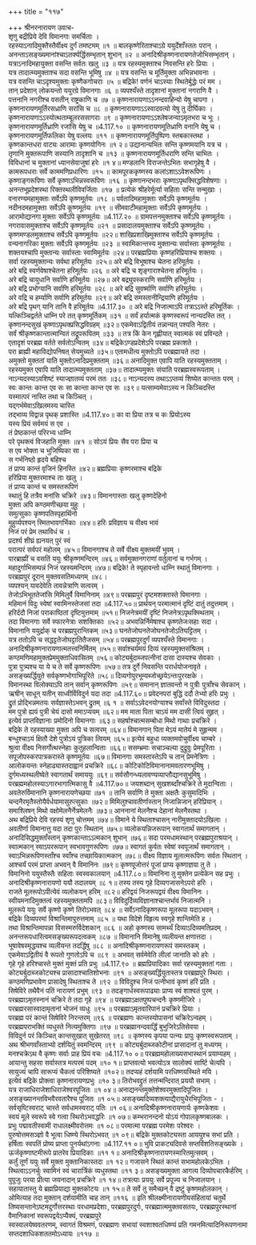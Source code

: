 +++
title = "११७"

+++
श्रीनरनारायण उवाच-  
शृणु बद्रीप्रिये देवि विमानगाः समर्चिताः ।  
रहस्याऽनादिमुक्तैस्तैर्वीक्ष्य दुर्गं तमष्टमम् ॥१ ॥
बालकृष्णेरिताश्चाऽग्रे ययुर्देशाँस्ततः परान् ।  
अनन्ताऽसङ्ख्यमानांश्चाऽतर्क्यर्द्धिसम्भृतान् शुभान् ॥२ ॥
अनादिश्रीकृष्णनारायणतेजोभिसम्भृतान् ।  
यत्राऽनादिमहायुक्ता वसन्ति सर्वतः खलु ॥३ ॥
यत्र रहस्यमुक्ताश्च निवसन्ति हरेः प्रियाः ।  
यत्र तादात्म्यमुक्ताश्च सदा वसन्ति भूमिषु ॥४ ॥
यत्र वसन्ति च मूर्तिमुक्ता अभिन्नभावनाः ।  
यत्र वसन्ति चाऽदृश्यमुक्ताः कृष्णैकगोचराः ॥५ ॥
बद्रिके! वर्णनं चाऽस्याः स्थितेर्बुद्धेः परं मम ।  
तान् प्रदेशान् लोकयन्तो ययुरग्रे विमानगाः ॥६ ॥
व्यपश्यँस्ते तादृशानां मुक्तानां नगराणि वै ।  
पत्तनानि नगरीश्च वसतीन् राष्ट्रकाणि च ॥७ ॥
कृष्णनारायणाऽऽनन्दवाहिन्यो येषु चापगा ।  
कृष्णनारायणमूर्तिरसध्राणि सरांसि च ॥८ ॥
कृष्णनारायणाऽऽस्वादवत्यो येषु तु दीर्घिकाः ।  
कृष्णनारायणाऽऽस्योत्थताम्बूलरससागराः ॥९ ॥
कृष्णनारायणाऽऽश्लेषजन्याऽमृतभरा च भूः ।  
कृष्णनारायणमूर्तिध्राणि रजांसि येषु च ॥4.117.१० ॥
कृष्णनारायणमूतिध्राणि वनानि येषु च ।  
कृष्णनारायणमूर्तिफलिका येषु वल्लयः ॥११ ॥
कृष्णनारायणमूर्तिपुष्पिणः स्तबकास्तथा ।  
कृष्णकान्तधरा वाट्यः आरामाः कृष्णयोगिनः ॥१ २॥
उद्यानान्यभितः सन्ति कृष्णमयानि यत्र च ।  
तृणानि मुक्तरूपाणि सस्यानि तादृशानि च ॥१३ ॥
कृष्णनारायणमूर्तिधराणि सन्ति चाभितः ।  
विविधानां च मुक्तानां ध्यानसेवाजुषां हरेः ॥१ ४॥
मण्डलानि विराजन्तेऽभितः सभागृहेषु वै ।  
कामरूपधराः सर्वे काममणिप्रधारिणः ॥१५ ॥
कामपूरककृष्णस्य कलांऽशाऽऽवेशरूपिणः ।  
कृष्णाङ्गरूपिणः सर्वे कृष्णाऽभिन्नस्वरूपिणः ॥१६ ॥
कृष्णानन्दभराः कृष्णाऽपृथक्सिद्धविशेषणाः ।  
अनन्तभूप्रदेशस्था रिक्तस्थलीविवर्जिताः ॥१७ ॥
प्रत्येकं श्रीहरेर्मूर्त्या सहिताः सन्ति सन्मुखाः ।  
वनारण्यमहामुक्ताः सर्वेऽपि कृष्णमूर्तयः ॥१८ ॥
पर्वतादिमहामुक्ताः सर्वेऽपि कृष्णमूर्तयः ।  
नदीनदमहामुक्ताः सर्वेऽपि कूष्णमूर्तयः ॥१९ ॥
सीमवाटीमहामुक्ताः सर्वेऽपि कृष्णमूर्तयः ।  
आरामोद्यानगा मुक्ताः सर्वेऽपि कृष्णमूर्तयः ॥4.117.२० ॥
ग्रामपत्तनमुक्ताश्च सर्वेऽपि कृष्णमूर्तयः ।  
नगरावासमुक्ताश्च सर्वेऽपि कृष्णमूर्तयः ॥२१ ॥
प्रसादालयमुक्ताश्च सर्वेऽपि कृष्णमूर्तयः ।  
कृष्णमण्डलमुक्ताश्च सर्वेऽपि कृष्णमूर्तयः ॥२२॥
शाखिप्रशाखिमुक्ताश्च सर्वेऽपि कृष्णमूर्तयः ।  
वन्यनागरिका मुक्ताः सर्वेऽपि कृष्णमूर्तयः ॥२३ ॥
स्वामिकान्तस्य मुक्तान्यः सर्वास्ताः कृष्णमूर्तयः ।  
शक्तयश्चापि मुक्तान्यः सर्वास्ताः स्वामिमूर्तयः ॥२४॥
परब्रह्मप्रियाः कृष्णहरिप्रियाश्च शक्तयः ।  
सर्वा रहस्यमुक्तान्यः सर्वथा हरिमूर्तयः ॥२५॥
अरे बद्रि विभूषाश्च चेतना हरिमूर्तयः ।  
अरे बद्रि स्वर्णवेषाश्चेतना हरिमूर्तयः ॥२६ ॥
अरे बद्रि च शृङ्गाराश्चेतना हरिमूर्तयः ।  
अरे बद्रि चायुधानि सर्वाणि हरिमूर्तयः ॥२७॥
अरे बद्र्युपस्कराणि सर्वाणि हरिमूर्तयः ।  
अरे बद्रि प्रभोग्यानि सर्वाणि हरिमूर्तयः ॥२८ ॥
अरे बद्रि सुवर्ष्माणि सर्वाणि हरिमूर्तयः ।  
अरे वद्रि च हर्म्याणि सर्वाणि हरिमूर्तयः ॥२९॥
अरे बद्रि समस्तानीन्द्रियाणि हरिमूर्तयः ।  
अरे बद्रि पृथग् यानि तानि वै हरिमूर्तयः ॥4.117.३० ॥
अरे बद्रि निजात्माऽपि तत्राऽऽस्ते हरिमूर्तिकः ।  
यत्किञ्चिद्वर्तते धाम्नि परे तत् कृष्णमूर्तिकम् ॥३१ ॥
सर्वं हर्यात्मकं कृष्णस्वरूपं नान्यदस्ति तत् ।  
कृष्णानन्दसुखं कृष्णाऽपृथक्प्रसिद्धविग्रहम् ॥३२॥
एकमेवाऽद्वितीयं तन्नान्यत् पश्यति नेतरः ।  
सर्वं श्रीकृष्णकान्तात्मान्वितं तद्रूपरूपितम् ॥३३ ॥
तत्र किं केन गृह्णीयात् स्वात्मकं स्वं प्रविन्दते ।  
एतादृशं परब्रह्म वर्तते सर्वतोऽन्वितम् ॥३४॥
बद्रिकेऽण्डप्रदेशेऽपि परब्रह्म प्रकाशते ।  
परा ब्राह्मी महाविद्योपनिषत् सेयमुच्यते ॥३५॥
एतामधीत्य मुक्तोऽपि परब्रह्मायते तदा ।  
अमुक्तो मुक्ततां याति मुक्तोऽनादिप्रमुक्तताम् ॥३६॥
अनादिमुक्त एवापि याति रहस्यमुक्तताम् ।  
रहस्यमुक्त एवापि याति तादात्म्यमुक्तताम् ॥३७॥
तादात्म्यमुक्तः संयाति परब्रह्मस्वरूपताम् ।  
नाऽन्यदस्याऽवशिष्टं स्याज्ज्ञातव्यं परमं ततः ॥३८॥
नाऽन्यदस्य तथाऽऽप्तव्यं शिष्येत कान्ततः परम् ।  
स्वः कान्तः कान्त एव सः सा कान्ता कान्त एव सः ॥३९॥
यत्साम्यमेवाऽस्य न किञ्चिदस्ति  
यस्मात्परं नास्ति तथा च किञ्चित् ।  
यद्गर्भमेवाऽखिलमस्य चास्ति  
तद्भाव्य विद्वान्न पृथक् प्रशास्ति ॥4.117.४०॥
का वा प्रिया तत्र च कः प्रियोऽस्य  
यस्य प्रियं सर्वमयं स एव ।  
तं प्रेष्ठकान्तं परिरभ्य धाम्नि  
परे पृथक्त्वं विजहाति मुक्तः ॥४१ ॥
सोऽयं प्रियः सैव परा प्रिया च  
स एव भोक्ता च भुजिष्यिका सा ।  
स गर्भनिष्ठो हृदये बहिश्च  
तं प्राप्य कान्तं वृजिनं हिनस्ति ॥४२॥
ब्रह्मप्रियाः कृष्णरमाश्च बद्रिके  
हरिप्रिया मुक्तरमाश्च ताः खलु ।  
तं प्राप्य कान्तं च समस्तरूपिणं  
स्थातुं हि तत्रैव मनांसि चक्रिरे ॥४३॥
विमानगास्ताः खलु कृष्णदेहिनो  
मुक्ता अपि कण्ठमणीच्छया मुहुः ।  
समुत्सुकाः कृष्णपतिस्पृहार्थिनो  
मुहुर्व्यपश्यन् स्मितभावगर्भिकाः ॥४४॥
हरिः प्रविज्ञाय च वीक्ष्य भावं  
निजं परं प्रेम तथाविधं च ।  
प्रदर्श्य शीघ्रं ह्यनयत् पुरं स्वं  
परात्परं सर्वपरं महोलम् ॥४५॥
विमानगाश्च ते सर्वे वीक्ष्य मुक्तमयीं भुवम् ।  
पारब्राह्मीं च वसतिं ययुः श्रीकृष्णमन्दिरम् ॥४६॥
सर्वमुक्तनगराणां वर्तुलानां च गर्भगम् ।  
महादुर्गाभिसम्पन्नं निजं रहस्यमन्दिरम् ॥४७॥
बद्रिके! ते स्पृहावन्तो धाम्नि स्थातुं विमानगाः ।  
परब्रह्मपुरं दूरान् मुक्तवसतिमध्यगम् ॥४८।  
व्यपश्यन् यावदेवेति तावन्नेत्राणि सत्वरम् ।  
तेजोऽभिभूततेजांसि मिमिलुर्वै विमानिनाम् ॥४९॥
परब्रह्मपुरं दृष्टमशक्तास्ते विमानगाः ।  
महिमानं विदुः स्वेषां स्वामिनस्तेजसां तदा ॥4.117.५०॥
प्रार्थयन् परमात्मानं दृष्टिं दातुं तदुत्तमाम् ।  
हरिर्ददौ निजां पराकाष्ठितां दृष्टिमुत्तमाम् ॥५१॥
निजनेत्रमयीं दृष्टिं निजनेत्रऽपृथक्स्थिताम् ।  
तदा विमानगाः सर्वे स्फारनेत्राः सशक्तिकाः ॥५२॥
अभवन्निर्निमेषाश्च कृष्णतेजःसहाः सदा ।  
विमानानि ययुर्द्राक् च परब्रह्मपुरान्तिकम् ॥५३॥
घनतेजोघनतेजोघनतेजोऽतिघट्टितम् ।  
यत्र ततोऽपि च सद्धट्टतेजोघट्टातितैजसम् ॥५४॥
परब्रह्मपुरदुर्गं व्यपश्यँस्ते विमानगाः ।  
अनादिश्रीकृष्णनारायणात्मतत्त्वनिर्मितम् ॥५५॥
सर्वाश्चर्यमयं दिव्यं रहस्यमुक्तसंश्रितम् ।  
कण्ठमणिमहामुक्तप्रेममुक्ताधिवासितम् ॥५६॥
कोट्यर्बुदाब्जपत्नीनां दासा दास्यश्च सेवकाः ।  
पुत्रा पुत्र्यश्च या ये च ते सर्वे कृष्णरूपिणः ॥५७॥
तत्र दुर्गे निवसन्ति परार्धयोजनावृते ।  
असङ्ख्यर्द्धियुते सर्वकृष्णभोगाभिपूरिते ॥५८॥
दिव्यगोपुरभूम्यब्जोच्छ्रयेऽन्तःपुररक्षके ।  
विमानस्था विलोक्याऽपि तान् सर्वान् कृष्णरूपिणः ॥५९॥
समानान् ज्ञातवन्तो न पुत्रीः पुत्राँश्च सेवकान् ।  
ऋषीन् साधून् यतीन् साध्वीर्विविदुर्न यदा तदा ॥4.117.६०॥
प्रवेदनपरां बुद्धिं ददौ तेभ्यो हरिः प्रभुः ।  
द्रुतं प्रोद्भिन्नमतयः सर्वज्ञास्तेऽभवन् द्रुतम् ॥६ १ ॥
सर्वाऽऽवेदनयोग्याश्च सर्वांस्ते विविदुस्तदा ।  
मम पुत्रो ह्ययं पुत्री चेयं दासो ममाऽप्ययम् ॥६२॥
मम माता पिता चाऽयं मम दासी त्वियं सुहृत् ।  
इत्येवं प्राप्तविज्ञानाः प्रमोदिनो विमानगाः ॥६३॥
सहर्षाश्चात्मसम्बोधा मिथो गाथाः प्रचक्रिरे ।  
बद्रिके ते रहस्याख्या मुक्ता अपि च सत्वरम् ॥६४॥
विमानगान् पिता मेऽयं मातेयं मे सुहृन्मम ।  
बन्धुश्चाऽयं क्षितौ देशे पुत्रोऽयं पुत्रिका त्वियम् ॥६५॥
इत्येवं बहुधा व्यक्तमवोचुर्वीक्ष्य चाम्बरे ।  
श्रुत्वा वीक्ष्य निसर्गोत्थस्नेहाः कुतुहलान्विताः ॥६६॥
ससम्भ्रमाः सचाञ्चल्या दुद्रुवुः प्रेमपूरिताः ।  
सपूजोपस्करपात्रकरास्ते कृष्णमूर्तयः ॥६७॥
विमानगाः समस्तास्तेऽपि च तान् प्रेमनेत्रिणः ।  
आलोकयन्तः स्नेहाढ्यास्तदाह्वानं प्रचक्रिरे ॥६८॥
कोटिकोटिविमानानामवतारणभूमिषु ।  
दुर्गमध्यस्थलीष्वेते स्वागतार्थं समाययुः ॥६९॥
सर्वसौगन्ध्यलावण्यव्याप्तौद्यानसुभूमिषु ।  
परब्रह्ममहोलस्याऽगारभागात्मिकासु वै ॥4.117.७०॥
जयशब्दान् सुखशब्दाँश्चक्रिरे ते मुदान्विताः ।  
अवतेरुर्विमानानि कृष्णनारायणेच्छया ॥७१ ॥
तानि सर्वाणि ते मुक्ता अक्षतैः कुसुमादिभिः ।  
चन्दनैरमृतैस्तोयैर्वर्धयामासुरुत्सुकाः ॥७२॥
मिमिलुश्चावतीर्णास्तान् निजान्निजान् हरिप्रियान् ।  
समाश्लिषन् मिथो वक्षोमेलनैर्नेत्रमेलनैः ॥७३॥
आननानां मेलनैश्च देहानां मेलनैस्तथा ।  
अथ बद्रिप्रिये देवि रहस्यं शृणु चोत्तमम् ॥७४॥
विमाने ये स्थिताश्चासन् नारीमुक्तादयोऽखिलाः ।  
अवतीर्णा विमानात्तु यदा तदा पुरः स्थितान् ॥७५॥
व्यलोकयन्निजरूपान् स्वागतार्थं समागतान् ।  
अनादिसिद्धमुक्ताँस्तान् कृष्णकान्ताऽऽत्मकान् शुभान् ॥७६॥
सदा परमधामस्थान् परब्रह्मपुराश्रयान् ।  
स्वात्मकान् स्वाऽपररूपान् स्वभावगुणरूपिणः ॥७७॥
स्वागतं कुर्वतः स्वेषां स्वपूजार्थं समागतान् ।  
स्वाऽभिन्नरूपिणस्ताँश्च स्वाँश्च तच्छायिकात्मकान् ॥७८॥
वीक्ष्य विज्ञाय मूलात्मरूपिणः सर्वतः स्थितान् ।  
आश्चर्यं परमं प्राप्ता अभवन् वै विमानिनः ॥७९॥
कृष्णपूजोत्तरं पूजां प्राप्य कृष्णाज्ञया तु ते ।  
विमानिनो ययुस्तैस्तैः सहिताः स्वस्वकालयान् ॥4.117.८०॥
विमानिना तु मुक्तेन प्रत्येकेन सह प्रभुः ।  
अनादिश्रीकृष्णनारायणो ययौ तदालयम् ॥८ १॥
तस्य तस्य गृहे दिव्यगजासनेऽपरो हरिः ।  
राजते मूलरूपोऽपीत्येवं व्यलोकयन् हरिम् ॥८२॥
हरिद्वयं निजरूपद्वयं वीक्ष्य विमानिनः ।  
स्वीयमनादिमुक्तत्वं रहस्यमुक्ततामपि ॥८३॥
विविदुर्दिव्यविज्ञानाश्चान्तर्भावं निजात्मनि ।  
मूलरूपे ययुः सर्वे कृष्णो कृष्णे तिरोऽभवत् ॥८४ ॥
सर्वेऽनादिकृष्णरूपा मूलरूपा यदाऽभवन् ।  
बद्रिके दिव्यपरमां विश्रान्तिमापुरुत्तमाम् ॥८५ ॥
यथा विदेशे विहृत्य स्वगृहे शान्तिमेति ह ।  
तथा विश्रान्तिमापन्ना विसस्मरुर्विदेशकान् ॥८६ ॥
अहो कृष्णस्य सामर्थ्यं दिव्याऽदिव्यमतिप्रदम् ।  
अनन्तरूपधारित्वमसङ्ख्यरूपदत्वकम् ॥८७ ॥
विमानानि विमानेषु व्यलीयन्त क्षणात्तदा ।  
भूषावेषस्मृद्धयश्च व्यलीयन्त तदर्द्धिषु ॥८८ ॥
अनादिश्रीकृष्णनारायणरूपं समस्तकम् ।  
एकमेवाऽद्वितीयं वै रूपतो गुणतोऽपि च ॥८९ ॥
अभवत् सर्वमेवेति लीलां जानाति को हरेः ।  
गृहे गृहे हरिश्चास्ते मुक्तं मुक्तं प्रति प्रभुः ॥4.117.९० ॥
ब्रह्मप्रियादिकाः सर्वा रहस्यमुक्ततां गताः ।  
कोट्यर्बुदाब्जकोट्यश्च प्रासादाश्चातिशोभनाः ॥९१ ॥
असङ्ख्यर्द्धियुतास्तत्र परब्रह्मपुरे स्थिराः ।  
कण्ठमणिप्रभावेण प्रासादेषु स्थिताश्च ते ॥९२ ॥
विविदुश्च निजं पत्नीभावं कृष्णं हरिं प्रति ।  
सिषेविरे तथैवैनं पतिं नारायणं प्रभुम् ॥९३ ॥
तदङ्गार्धस्वरूपाढ्याः प्राप्य स्वं शाश्वतं पुरम् ।  
परब्रह्माऽमृतस्नानं चक्रिरे ते तदा गृहे ॥९४ ॥
परब्रह्माऽक्षतपुष्पचन्दनैः कृष्णमीजिरे ।  
परब्रह्मरसास्वादामृतानां भोजनं व्यधुः ॥९५ ॥
परब्रह्माऽमृतवारिपानं प्रचक्रिरे प्रियाः ।  
परब्रह्म परं कान्तं सिषेविरे निरन्तरम् ॥९६ ॥
परब्रह्मणः कान्तस्योपासनां चक्रिरेऽन्वहम् ।  
परब्रह्मपराभक्तिं व्यधुस्ते नित्यमुक्तिगाः ॥९७ ॥
परब्रह्मानन्दवार्द्धिं बुभुजिरेऽतिसेवया ।  
विविदुर्न परं किञ्चित् कान्तसुखात् सुखेतरत् ॥९८ ॥
कृष्णस्य कृपया पत्न्यः प्रापुः कृष्णस्वरूपताम् ।  
अथ श्रीभगवाँस्ताभ्यो दर्शयितुं स्वमन्दिरम् ॥९९ ॥
कोट्यर्बुदाब्जकोटीनां प्रासादानां तु मध्यगम् ।  
मनश्चक्रेऽथ वै कृष्णः सर्वाः प्राह प्रियं वचः ॥4.117.१० ०॥
परब्रह्ममहोलाख्यसभास्थानं प्रयाम्यहम् ।  
आयान्तु सहसा सर्वास्तत्र मत्परमं पदम् ॥१० १॥
प्राप्तवत्यो भवत्योऽत्र सालोक्यं सार्ष्टि चेत्यपि ।  
सायुज्यं चापि सारूप्यं चैकत्वं परिशिष्यते ॥१०२॥
तदप्यहं दर्शयामि परधिष्णयस्थिते मयि ।  
इत्येवं बद्रिके प्रोक्त्वा कृष्णनारायणप्रभुः ॥१० ३॥
तिरोभवद्द्रुतं तत्तन्मन्दिरात् प्रययौ सभाम् ।  
यत्र राजाधिराजेशाधिराजेश्वरपूजितः ॥१ ०४॥
अनाद्यनन्तमुक्तेशेश्वरमुक्तादिपूजितः ।  
असङ्ख्यानन्तविभवैरवतारैश्च पूजितः ॥१ ०५॥
असङ्ख्यदिव्यशक्त्याद्यैरायुधैरभिपूजितः - ।  
सर्वसृष्टिस्वराट् चास्ते सर्वधामस्वराट् पतिः ॥१ ०६॥
अनादिश्रीकृष्णनारायणार्यः कृष्णकेशवः ।  
स्वयं मूले स्वरूपे स्वे गत्वा स्थिरोऽभवद्धरिः ॥१ ०७॥
कम्भरानन्दनो योऽयं गोपालकृष्णबालकः ।  
प्रभुः पद्मावतीस्वामी राधालक्ष्मीवरोत्तमः ॥१ ०८॥
परमात्मा परब्रह्म परमेशः परेश्वरः ।  
पुरुषोत्तमसञ्ज्ञो वै भूत्वा धिष्ण्ये स्थिरोऽभवत् ॥१ ०९॥
बद्रिके मुक्तकोट्यस्ता आययुश्च सभां प्रति ।  
हर्षिताः स्वपतिं प्रोष्य प्राप्ता पुनर्यथांऽगनाः ॥4.117.११ ०॥
भुवि प्राकट्यदिवसे सप्तविंशतिसङ्ख्यके ।  
ऊर्जकृष्णाष्टमीरूपे प्रातरेव प्रियादिकाः ॥११ १॥
अनादिश्रीकृष्णनारायणस्मारितमुत्सवम् ।  
कर्तुं तूर्णं ययुः सर्वे मुक्ता मुक्तानिकास्तदा ॥१ १२॥
गजासने स्थितं कान्तं सभामहोलकेऽभितः ।  
स्थित्वाऽऽनर्चुः स्वामिनं स्वं चारार्त्रिकं व्यधुस्तथा ॥११ ३॥
असङ्ख्यमुक्ता आगत्य दिव्योपचारकैर्हरिम् ।  
पुपूजुः परया प्रीत्या जयनादान् प्रचक्रिरे ॥१ १४॥
तत्रत्याः प्रययुः सर्वे प्रपूज्य च निजालयान् ।  
सहायातास्तु ये ब्रह्मप्रियाद्या मुक्तकोटयः ॥१ १५॥
ते सर्वे तु समैच्छन् वै द्रष्टुं कृष्णमहोलकान् ।  
ओमित्याह तदा मुक्तान् दर्शयामीति चाह तान् ॥११६ ॥
इति श्रीलक्ष्मीनारायणीयसंहितायां चतुर्थे तिष्यसन्तानेऽष्टमदुर्गोत्तरस्थाः परधामप्रदेशाः, परब्रह्मपुरदुर्गः, परब्रह्मात्ममुक्तवसतयः, परब्रह्मपुरस्थानां वैमानिकानां स्वरूपद्वयेऽप्यैक्यं, परब्रह्मपुरे  
स्वस्वालयेष्ववतरणम्, स्वागतं विश्रमणं, परब्रह्मणः सभायां स्वशाश्वतधिष्ण्यं प्रति गमनमित्यादिनिरूपणनामा सप्तदशाधिकशततमोऽध्यायः ॥११७ ॥
    
    
